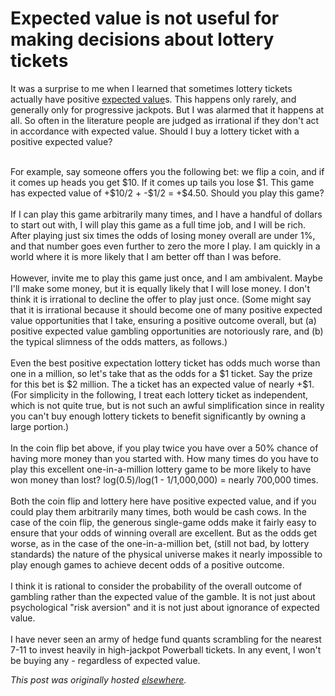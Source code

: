 # Expected value is not useful for making decisions about lottery tickets

<div>
<p>It was a surprise to me when I learned that sometimes lottery tickets actually have positive <a href="http://en.wikipedia.org/wiki/Expected_value">expected value</a>s. This happens only rarely, and generally only for progressive jackpots. But I was alarmed that it happens at all. So often in the literature people are judged as irrational if they don't act in accordance with expected value. Should I buy a lottery ticket with a positive expected value?</p>
<div><br></div>
<div>For example, say someone offers you the following bet: we flip a coin, and if it comes up heads you get $10. If it comes up tails you lose $1. This game has expected value of +$10/2 + -$1/2 = +$4.50. Should you play this game?</div>
<div><br></div>
<div>If I can play this game arbitrarily many times, and I have a handful of dollars to start out with, I will play this game as a full time job, and I will be rich. After playing just six times the odds of losing money overall are under 1%, and that number goes even further to zero the more I play. I am quickly in a world where it is more likely that I am better off than I was before.</div>
<div><br></div>
<div>However, invite me to play this game just once, and I am ambivalent. Maybe I'll make some money, but it is equally likely that I will lose money. I don't think it is irrational to decline the offer to play just once. (Some might say that it is irrational because it should become one of many positive expected value opportunities that I take, ensuring a positive outcome overall, but (a) positive expected value gambling opportunities are notoriously rare, and (b) the typical slimness of the odds matters, as follows.)</div>
<div><br></div>
<div>Even the best positive expectation lottery ticket has odds much worse than one in a million, so let's take that as the odds for a $1 ticket. Say the prize for this bet is $2 million. The a ticket has an expected value of nearly +$1. (For simplicity in the following, I treat each lottery ticket as independent, which is not quite true, but is not such an awful simplification since in reality you can't buy enough lottery tickets to benefit significantly by owning a large portion.)</div>
<div><br></div>
<div>In the coin flip bet above, if you play twice you have over a 50% chance of having more money than you started with. How many times do you have to play this excellent one-in-a-million lottery game to be more likely to have won money than lost? log(0.5)/log(1 - 1/1,000,000) = nearly 700,000 times.</div>
<div><br></div>
<div>Both the coin flip and lottery here have positive expected value, and if you could play them arbitrarily many times, both would be cash cows. In the case of the coin flip, the generous single-game odds make it fairly easy to ensure that your odds of winning overall are excellent. But as the odds get worse, as in the case of the one-in-a-million bet, (still not bad, by lottery standards) the nature of the physical universe makes it nearly impossible to play enough games to achieve decent odds of a positive outcome.</div>
<div><br></div>
<div>I think it is rational to consider the probability of the overall outcome of gambling rather than the expected value of the gamble. It is not just about psychological "risk aversion" and it is not just about ignorance of expected value.</div>
<div><br></div>
<div>I have never seen an army of hedge fund quants scrambling for the nearest 7-11 to invest heavily in high-jackpot Powerball tickets. In any event, I won't be buying any - regardless of expected value.</div>
</div>


*This post was originally hosted [elsewhere](http://planspace.blogspot.com/2012/06/expected-value-is-not-useful-for-making.html).*
